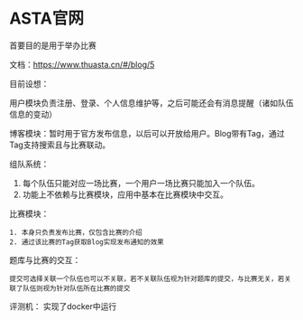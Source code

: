 # ASTA官网

首要目的是用于举办比赛

文档：https://www.thuasta.cn/#/blog/5



目前设想：

用户模块负责注册、登录、个人信息维护等，之后可能还会有消息提醒（诸如队伍信息的变动）

博客模块：暂时用于官方发布信息，以后可以开放给用户。Blog带有Tag，通过Tag支持搜索且与比赛联动。

组队系统：

1. 每个队伍只能对应一场比赛，一个用户一场比赛只能加入一个队伍。
2. 功能上不依赖与比赛模块，应用中基本在比赛模块中交互。

比赛模块：

	1. 本身只负责发布比赛，仅包含比赛的介绍
	2. 通过该比赛的Tag获取Blog实现发布通知的效果

题库与比赛的交互：

	提交可选择关联一个队伍也可以不关联，若不关联队伍视为针对题库的提交，与比赛无关，若关联了队伍则视为针对队伍所在比赛的提交

评测机：
	实现了docker中运行